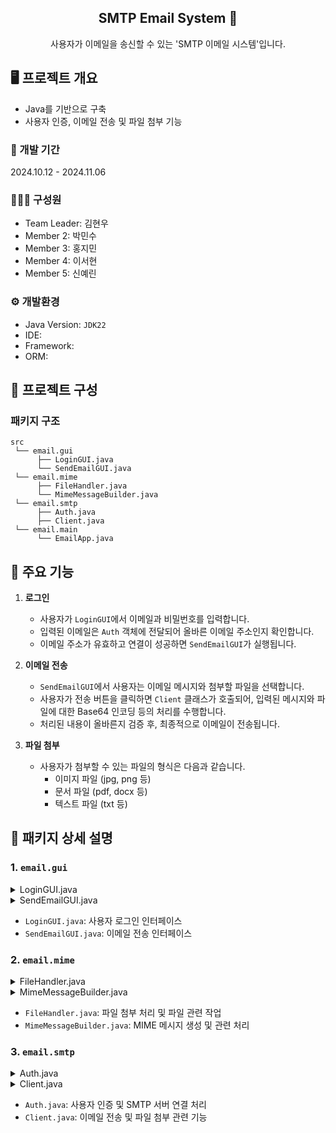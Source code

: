 <div align="center">
<h2>SMTP Email System 📧</h2>
사용자가 이메일을 송신할 수 있는 'SMTP 이메일 시스템'입니다.
</div>

## 🖥 프로젝트 개요
 - Java를 기반으로 구축
 - 사용자 인증, 이메일 전송 및 파일 첨부 기능

### 📅 개발 기간
2024.10.12 - 2024.11.06

### 🧑‍🤝‍🧑 구성원
 - Team Leader: 김현우
 - Member 2: 박민수
 - Member 3: 홍지민
 - Member 4: 이서현
 - Member 5: 신예린

### ⚙️ 개발환경
 - Java Version: `JDK22`
 - IDE:
 - Framework:
 - ORM: 

## 📝 프로젝트 구성

### 패키지 구조
```
src
 └── email.gui
      ├── LoginGUI.java
      └── SendEmailGUI.java
 └── email.mime
      ├── FileHandler.java
      └── MimeMessageBuilder.java
 └── email.smtp
      ├── Auth.java
      ├── Client.java
 └── email.main
      └── EmailApp.java
```

## 📌 주요 기능
1. **로그인** 
   - 사용자가 `LoginGUI`에서 이메일과 비밀번호를 입력합니다.
   - 입력된 이메일은 `Auth` 객체에 전달되어 올바른 이메일 주소인지 확인합니다.
   - 이메일 주소가 유효하고 연결이 성공하면 `SendEmailGUI`가 실행됩니다.

2. **이메일 전송** 
   - `SendEmailGUI`에서 사용자는 이메일 메시지와 첨부할 파일을 선택합니다.
   - 사용자가 전송 버튼을 클릭하면 `Client` 클래스가 호출되어, 입력된 메시지와 파일에 대한 Base64 인코딩 등의 처리를 수행합니다.
   - 처리된 내용이 올바른지 검증 후, 최종적으로 이메일이 전송됩니다.

4. **파일 첨부**
   - 사용자가 첨부할 수 있는 파일의 형식은 다음과 같습니다.
     - 이미지 파일 (jpg, png 등)
     - 문서 파일 (pdf, docx 등)
     - 텍스트 파일 (txt 등)

## 🔎 패키지 상세 설명

### 1. `email.gui`
<details>
<summary> LoginGUI.java </summary> 

  ```javascript
  
  ```
  </details>

<details>
<summary> SendEmailGUI.java </summary> 

  ```javascript
  
  ```
  </details>
 
- `LoginGUI.java`: 사용자 로그인 인터페이스
- `SendEmailGUI.java`: 이메일 전송 인터페이스

### 2. `email.mime`
<details>
<summary> FileHandler.java </summary> 

  ```javascript
  package email.mime;
  
  import java.nio.file.Files;
  import java.nio.file.Path;
  import java.nio.file.Paths;
  import java.io.File;
  import java.io.IOException;
  import java.nio.file.StandardCopyOption;
  
  public class FileHandler {

      // 파일을 첨부하는 메소드
      // filePath로 지정된 파일을 첨부할 수 있는지 확인 후 처리
      public void attachFile(String filePath) {
          File file = new File(filePath);
          if (file.exists()) {
              if (isValidFileType(file)) {
                  // 유효한 파일이면 첨부
              } else {
                  System.out.println("유효하지가 않잖아."); // 오류 메시지 출력
              }
          } else {
              System.out.println("파일이 없잖아."); // 파일이 없는 경우 메시지 출력
          }
      }
  
      // 파일의 MIME 타입을 반환하는 메소드
      // 파일 경로를 입력받아 해당 파일의 MIME 타입을 반환
      // javax.activation으로도 구현하는게 있긴한데 이게 기본 jdk라이브러리에 빠져있어서 별도의 라이브러리로 추가해야함.
      // 장단점 비교 mime파트랑 논의 필요할듯
      public String getMimeType(String filePath) {
          Path path = Paths.get(filePath);
          try {
              return Files.probeContentType(path); // MIME 타입 탐지
          } catch (IOException e) {
              e.printStackTrace(); // 오류 발생 시 출력
              return "이상한 타입인데요"; // 알 수 없는 경우 처리
          }
      }
  
      // 파일 타입 유효성 확인 메소드
      // 이미지, PDF, 텍스트 파일이 유효한 파일 타입으로 간주됨
      public boolean isValidFileType(File file) {
          String mimeType = getMimeType(String.valueOf(file)); // MIME 타입 가져오기
          boolean isValid = false;
          if(mimeType.startsWith("image")) {
              isValid = true;
          } // image만 일단 했는데 뭐 파일 형식 여러개 해야겠쥬
          return isValid;
      }
  
      // 파일 크기 확인 메소드
      // 주어진 파일 경로에 대한 파일 크기를 반환
      public long getFileSize(String filePath) {
          File file = new File(filePath);
          if (file.exists()) {
              return file.length(); // 파일 크기 반환
          } else {
              System.out.println("파일이 없잖아요"); // 파일을 찾을 수 없는 경우
              return 0;
          }
      }
  
      // 파일 첨부 후 파일 목록을 관리하는 메소드
      public void manageAttachedFiles() {
          // 리스트에 파일을 추가하거나, 삭제하거나, 출력하는 기능 포함 예정
          // 한 메소드에 넣지 말고 나눌까? 좀 길어질거 같긴 함니다
      }
      // 파일을 로컬 디스크에 저장하는 메소드
      public void saveFileToDisk(File file, String destinationDirectory) throws IOException {
          // 파일이 유효한지 확인 후 저장 예정
          Path destinationPath = Path.of(destinationDirectory, file.getName());
          Files.copy(file.toPath(), destinationPath, StandardCopyOption.REPLACE_EXISTING);
      }
  }  

  ```
  </details>
  
<details>
<summary> MimeMessageBuilder.java </summary> 
 
  ```javascript
  package email.mime;

import javax.mail.*; // javax.mail 패키지에서 필요한 클래스들을 임포트
import javax.mail.internet.*; // 이메일 전송을 위한 인터넷 메일 클래스를 임포트
import java.util.Properties; // 이메일 전송에 필요한 설정 정보를 저장하기 위한 클래스

public class MimeMessageBuilder {
    private Session session; // 메일 세션을 위한 객체
    private MimeMessage message; // MIME 메시지를 위한 객체

    // MimeMessageBuilder 생성자
    // 이메일 세션을 초기화하고 메시지 객체를 생성
    public MimeMessageBuilder(String smtpHost, String smtpPort, String email, String password) {
        Properties properties = new Properties(); // 메일 서버 연결을 위한 설정
        properties.put("mail.smtp.host", smtpHost); // SMTP 서버 호스트 설정
        properties.put("mail.smtp.port", smtpPort); // SMTP 서버 포트 설정
        properties.put("mail.smtp.auth", "true"); // SMTP 인증 사용 설정
        properties.put("mail.smtp.starttls.enable", "true"); // TLS 사용 설정

        session = Session.getInstance(properties, new Authenticator() {
            @Override
            protected PasswordAuthentication getPasswordAuthentication() {
                return new PasswordAuthentication(email, password); // 이메일과 비밀번호로 인증
            }
        });

        try {
            message = new MimeMessage(session); // 세션을 사용하여 MIME 메시지 생성
        } catch (MessagingException e) {
            e.printStackTrace(); // 메시지 생성 시 오류가 발생하면 출력
        }
    }

    // 수신자 이메일 주소 설정 메소드
    // 수신자의 이메일 주소를 추가
    public void setRecipient(String recipient) throws MessagingException {
        message.addRecipient(Message.RecipientType.TO, new InternetAddress(recipient)); // 수신자 추가
    }

    // 이메일 제목 설정 메소드
    // 이메일 제목을 설정
    public void setSubject(String subject) throws MessagingException {
        message.setSubject(subject); // 제목 설정
    }

    // 이메일 본문 설정 메소드
    // 이메일 내용을 설정 (HTML 형식 지원)
    public void setBody(String body) throws MessagingException {
        message.setContent(body, "text/html; charset=utf-8"); // 본문 내용 설정
    }

    // 이메일 첨부 파일 추가 메소드
    // 첨부할 파일 경로를 받아 MIME 메시지에 첨부
    public void addAttachment(String filePath) throws MessagingException {
        MimeBodyPart messageBodyPart = new MimeBodyPart(); // 첨부 파일을 위한 바디 파트 생성
        messageBodyPart.setFileName(filePath); // 파일 이름 설정

        MimeMultipart multipart = new MimeMultipart(); // 여러 부분으로 구성된 MIME 메시지 생성
        multipart.addBodyPart(messageBodyPart); // 바디 파트 추가
        message.setContent(multipart); // 메시지에 MIME 멀티파트 설정
    }

    // MIME 메시지 전송 메소드
    // 생성된 메시지를 전송
    public void send() throws MessagingException {
        Transport.send(message); // 이메일 전송
        System.out.println("이메일이 전송되었습니다."); // 전송 성공 메시지 출력
    }
}
  ```
  </details>
  
- `FileHandler.java`: 파일 첨부 처리 및 파일 관련 작업
- `MimeMessageBuilder.java`: MIME 메시지 생성 및 관련 처리

### 3. `email.smtp`
<details>
<summary> Auth.java </summary> 
 
```javascript

```
</details>

<details>
<summary> Client.java </summary> 
 
```javascript
package email.smtp;

import java.io.*;
import java.net.Socket;
import java.util.Base64;
import email.mime.FileHandler;
import email.smtp.Auth;

public class Client {
	private Auth auth; // 사용자 인증 정보
	private FileHandler fileHandler; // 파일 처리

	// Client 생성자
	public Client(Auth auth, FileHandler fileHandler) {
		this.auth = auth; // 인증 객체 설정
		this.fileHandler = fileHandler; // 파일 처리 객체 설정
	}

	// 이메일 전송 메소드
	// 이메일 작성한 내용을 받아와서 전송하는 메소드 입니다. 
	// Auth class 참고하면서 작성했는데 private 변수를 public으로 바꾸서 사용했습니다..
	public boolean sendEmail(String recipient, String subject, String messageBody, String filePath) {
		// 지원하는 이메일 형식인지 구분
		if (!auth.authenticate()) { // 인증 되지 않았으면 false 반환 
			return false;
		}

		// 소켓 설정
		try (Socket socket = new Socket(auth.smtpServer, auth.port); // SMTP 서버에 소켓 연결
				BufferedReader reader = new BufferedReader(new InputStreamReader(socket.getInputStream())); // 서버 응답 읽기
				BufferedWriter writer = new BufferedWriter(new OutputStreamWriter(socket.getOutputStream()))) { // 서버에
																												// 명령어
																												// 쓰기

			// 서버 응답 확인
			readResponse(reader);

			// EHLO 명령 - SMTP 서버 통신 시작
			sendCommand(writer, "EHLO " + auth.smtpServer);
			readResponse(reader);

			// SMTP 인증
			sendCommand(writer, "AUTH LOGIN");	// 인증 시작 
			readResponse(reader);
			
			// 일단 이메일,비밀번호 인코딩 작성하기는했는데 MIME 이나 FileHandler 에서 처리해주시면 코드 다시 바꾸면 될듯합니다.
			sendCommand(writer, Base64.getEncoder().encodeToString(auth.email.getBytes()));	// 이메일 주소 인코딩 전송 
			readResponse(reader);
			sendCommand(writer, Base64.getEncoder().encodeToString(auth.password.getBytes()));	// 비밀번호 인코딩 전송 
			readResponse(reader);

			// 송신자와 수신자 설정
			sendCommand(writer, "MAIL FROM:<" + auth.email + ">");	// 송신자 설정 
			readResponse(reader);
			sendCommand(writer, "RCPT TO:<" + recipient + ">");	// 수신자 설정 
			readResponse(reader);

			// 데이터 전송 시작
			sendCommand(writer, "DATA");	// 데이터 전송  
			readResponse(reader);

			// 이메일 본문 작성
			writer.write("Subject: " + subject + "\r\n");	// 제목 
			writer.write("From: " + auth.email + "\r\n");	// 송신자 
			writer.write("To: " + recipient + "\r\n");	// 수신자 
			writer.write("MIME-Version: 1.0\r\n");	// MIME 버전 1.0으로 설정 
			writer.write("Content-Type: multipart/mixed; boundary=\"boundary\"\r\n");	// 이메일 본문 유형 멀티파트(텍스트+첨부파일)으로 지정 
			writer.write("\r\n--boundary\r\n");	// 본문과 첨부 파일 구분 
			writer.write("Content-Type: text/plain; charset=UTF-8\r\n\r\n");	// 텍스트 형식 명시 
			writer.write(messageBody + "\r\n");	// 본문 내용 추가 

			// 첨부 파일 처리
			// FileHandler 작성해주신 함수 사용해서 처리하면 될 듯합니다.

			// 이메일 전송 종료
			writer.write("\r\n--boundary--\r\n.\r\n");	// 종료 표시 
			writer.flush();
			readResponse(reader);

			// QUIT 명령으로 연결 종료
			sendCommand(writer, "QUIT"); 	// 종료 
			System.out.println("이메일이 성공적으로 전송되었습니다.");
			return true; // 성공하면 true 반환

		} catch (IOException e) {	// 오류 처리 
			e.printStackTrace();
			System.out.println("이메일 전송 실패.");
			return false; // 실패하면 false 반환
		}
	}

	// SMTP 서버에 명령어 전송 메소드 
	// writer 명시 + 명령어(String) 형식으로 작성 
	private void sendCommand(BufferedWriter writer, String command) throws IOException {
		writer.write(command + "\r\n");	// 명령어 전송 
		writer.flush();	// 버퍼 비움 
	}

	// SMTP 서버의 응답을 읽고 출력
	private String readResponse(BufferedReader reader) throws IOException {
		String response = reader.readLine(); // 응답 읽음 
		System.out.println("Server: " + response); // 서버 응답 출력 
		return response; // 응답 반환 
	}
}

```
</details>
  
- `Auth.java`: 사용자 인증 및 SMTP 서버 연결 처리
- `Client.java`: 이메일 전송 및 파일 첨부 관련 기능

